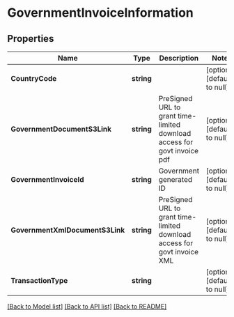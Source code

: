 # GovernmentInvoiceInformation

## Properties
Name | Type | Description | Notes
------------ | ------------- | ------------- | -------------
**CountryCode** | **string** |  | [optional] [default to null]
**GovernmentDocumentS3Link** | **string** | PreSigned URL to grant time-limited download access for govt invoice pdf | [optional] [default to null]
**GovernmentInvoiceId** | **string** | Government generated ID | [optional] [default to null]
**GovernmentXmlDocumentS3Link** | **string** | PreSigned URL to grant time-limited download access for govt invoice XML | [optional] [default to null]
**TransactionType** | **string** |  | [optional] [default to null]

[[Back to Model list]](../README.md#documentation-for-models) [[Back to API list]](../README.md#documentation-for-api-endpoints) [[Back to README]](../README.md)

